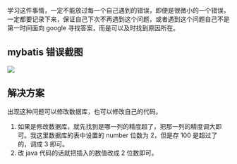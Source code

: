 学习这件事情，一定不能放过每一个自己遇到的错误，即便是很微小的一个错误，一定都要记录下来，保证自己下次不再遇到这个问题，或者遇到这个问题自己不是第一时间面向 google 寻找答案，而是可以及时找到原因所在。

## mybatis 错误截图
![](http://ove4nglsb.bkt.clouddn.com/%E5%80%BC%E5%A4%A7%E4%BA%8E%E4%B8%BA%E6%AD%A4%E5%88%97%E6%8C%87%E5%AE%9A%E7%9A%84%E5%85%81%E8%AE%B8%E7%B2%BE%E5%BA%A6.png)

## 解决方案
出现这种问题可以修改数据库，也可以修改自己的代码。
1. 如果是修改数据库，就先找到是哪一列的精度超了，把那一列的精度调大即可。我这里数据库的表中设置的 number 位数为 2，但是存 100 是超过了的，调成 3 即可。
2. 改 java 代码的话就把插入的数值改成 2 位数即可。
